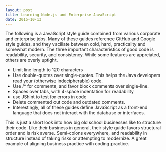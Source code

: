 ```yaml
---
layout: post
title: Learning Node.js and Enterprise JavaScript
date: 2015-10-13
---
```


The following is a JavaScript style guide combined from various corporate and enterprise jobs. Many of these guides reference GitHub and Google style guides, and they vacillate between cold, hard, practicality and somewhat modern. The three important characteristics of good code is readability, security, and consistency. While some features are appreiated, others are overly uptight.


- Limit line length to 120 characters
- Use double-quotes over single-quotes. This helps the Java developers read your (otherwise indecipherable) code.
- Use /* for comments, and favor block comments over single-line.
- Spaces over tabs, with 4-space indentation for readability
- use JShint to test for errors in code
- Delete commented out code and outdated comments.
- Interestingly, all of these guides define JavaScript as a front-end language that does not interact with the database or interfaces.

This is just a short look into how big old school businesses like to structure their code. Like their business in general, their style guide favors structural order and is risk averse. Semi-colons everywhere, and readability in structure instead of taking risks or attempting to modernize. A great example of aligning business practice with coding practice.
